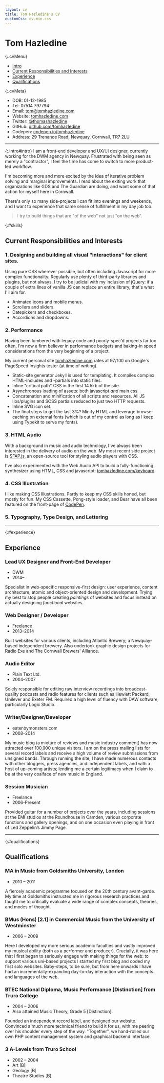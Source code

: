 ```yaml
---
layout: cv
title: Tom Hazledine's CV
customCss: cv.min.css
---
```


# Tom Hazledine

{:.cvMenu}
* [Intro](#intro)
* [Current Responsibilities and Interests](#skills)
* [Experience](#experience)
* [Qualifications](#qualifications)

{:.cvMeta}
* DOB: 01-12-1985
* Tel: 07514 797794
* Email: [tom@tomhazledine.com](mailto:tom@tomhazleine.com)
* Website: [tomhazledine.com](//tomhazledine.com/)
* Twitter: [@thomashazledine](//twitter.com/thomashazledine)
* GitHub: [github.com/tomhazledine](//github.com/tomhazledine)
* Codepen: [codepen.io/tomhazledine](//codepen.io/tomhazledine)
* Address: 29 Trenance Road, Newquay, Cornwall, TR7 2LU

---

{:.intro#intro}
I am a front-end developer and UX/UI designer, currently working for the DWM agency in Newquay. Frustrated with being seen as merely a "contractor", I feel the time has come to switch to more product-led workflow.

I'm becoming more and more excited by the idea of iterative problem solving and marginal improvements. I read about the exiting work that organizations like GDS and The Guardian are doing, and want some of that action for myself here in Cornwall.

There's only so many side-projects I can fit into evenings and weekends, and I want to experience that same sense of fulfillment in my day job too.

> I try to build things that are "of the web" not just "on the web".

{:#skills}
## Current Responsibilities and Interests

### 1. Designing and building all visual "interactions" for client sites.

Using pure CSS wherever possible, but often including Javascript for more complex functionality. Regularly use plenty of third-party libraries and plugins, but not always. I try to be judicial with my inclusion of jQuery: if a couple of extra lines of vanilla JS can replace an entire library, that's what I'll aim for.

* Animated icons and mobile menus.
* Scrollers and sliders.
* Datepickers and checkboxes.
* Accordions and dropdowns.

### 2. Performance

Having been lumbered with legacy code and poorly-spec'd projects far too often, I'm now a firm believer in performance budgets and baking-in speed considerations from the very beginning of a project.

My current personal site [tomhazledine.com](http://tomhazledine.com/) rates at 97/100 on Google's PageSpeed Insights tester (at time of writing).

* Static-site generator Jekyll is used for templating. It compiles complex HTML-includes and -partials into static files.
* Inline "critical path" CSS in the first 14.5kb of the site.
* Asynchronous loading of assets: both javascript *and* main css.
* Concatenation and minification of all scripts and resources. All JS libs/plugins and SCSS partials reduced to just two HTTP requests.
* Inline SVG icon set.
* The final steps to get the last 3%? Minify HTML and leverage browser caching on external fonts (which is out of my control as long as I keep using Typekit to serve my fonts).

### 3. HTML Audio

With a background in music and audio technology, I've always been interested in the delivery of audio on the web. My most recent side project is [SFAP.js](http://tomhazledine.com/audioDemo/), an open-source tool for styling audio players with CSS.

I've also experimented with the Web Audio API to build a fully-functioning synthesizer using HTML, CSS and javascript: [tomhazledine.com/keyboard](http://tomhazledine.com/keyboard/).

### 4. CSS Illustration

I like making CSS Illustrations. Partly to keep my CSS skills honed, but mostly for fun. My CSS Cassette, Pong-style loader, and Bear have all been featured on the front-page of [CodePen](http://codepen.io/tomhazledine/).

### 5. Typography, Type Design, and Lettering



---

{:#experience}
## Experience

### Lead UX Designer and Front-End Developer
* DWM
* 2014–

Specialist in web-specific responsive-first design: user experience, content architecture, atomic and object-oriented design and development. Trying my best to stop people creating *paintings* of websites and focus instead on actually designing *functional* websites.

### Web Designer / Developer
* Freelance
* 2013–2014

Built websites for various clients, including Atlantic Brewery; a Newquay-based independent brewery. Also undertook graphic design projects for Radio Exe and The Cornwall Brewers' Alliance.

### Audio Editor
* Plain Text Ltd.
* 2004–2007

Solely responsible for editing raw interview recordings into broadcast-quality podcasts and radio features for clients such as Hewlett Packard, Unilever and Exeter FM. Required a high level of fluency with DAW software, particularly Logic Studio.


### Writer/Designer/Developer
* eatenbymonsters.com
* 2008–2014

My music blog (a mixture of reviews and music industry comment) has now attracted over 100,000 unique visitors. I am on the press mailing lists for several record labels and receive a high volume of review submissions from unsigned bands. Through running the site, I have made numerous contacts with other bloggers, press agencies, and independent labels, and with a host of up-coming artists; lending me a certain legitimacy when I claim to be at the very coalface of new music in England.

### Session Musician
* Freelance
* 2006-Present

Provided guitar for a number of projects over the years, including sessions at the EMI studios at the Roundhouse in Camden, various corporate functions and gallery openings, and on one occasion even playing in front of Led Zeppelin’s Jimmy Page.

---

{:#qualifications}
## Qualifications

### MA in Music from Goldsmiths University, London

* 2010 – 2011

A fiercely academic programme focused on the 20th century avant-garde. My time at Goldsmiths instructed me in rigorous research practices and taught me to critically evaluate a wide range of complex concepts, theories, and modes of thought.

### BMus (Hons) [2.1] in Commercial Music from the University of Westminster

* 2006 – 2009

Here I developed my more serious academic faculties and vastly improved my musical ability (both as a performer and producer). Crucially, it was here that I first began to seriously engage with making things for the web: to support various uni-based projects I started my first blog and coded my first solo websites. Baby-steps, to be sure, but from here onwards I have had an incrementally-expanding day-to-day interaction with the concepts and languages of the web.

### BTEC National Diploma, Music Performance [Distinction] from Truro College

* 2004 – 2006
* Also attained Music Theory, Grade 5 [Distinction].

Founded an independent record label, and designed our website. Convinced a much more technical friend to build it for us, with me peering over his shoulder every step of the way. "Together", we hand-rolled our own PHP content management system and graphical backend interface.

### 3 A-Levels from Truro School

* 2002 – 2004
* Art [B]
* Geology [B]
* Theatre Studies [B]